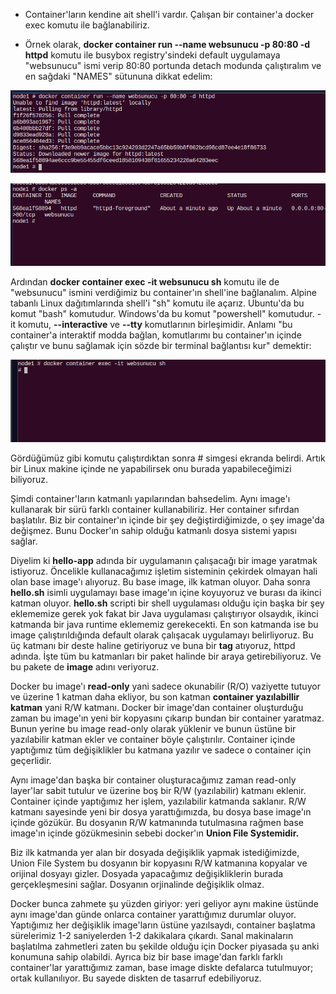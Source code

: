 - Container'ların kendine ait shell'i vardır. Çalışan bir container'a docker exec komutu ile bağlanabiliriz.

- Örnek olarak, **docker container run --name websunucu -p 80:80 -d httpd** komutu ile busybox registry'sindeki default uygulamaya "websunucu" ismi verip 80:80 portunda detach modunda çalıştıralım ve en sağdaki "NAMES" sütununa dikkat edelim:

![cont](https://github.com/ibrahimdoss/Docker/blob/f21debf109e637936fbf18121b45a6f39afe1119/Images/exec1.png)

![img](https://github.com/ibrahimdoss/Docker/blob/f21debf109e637936fbf18121b45a6f39afe1119/Images/exec2.png)




Ardından **docker container exec -it websunucu sh** komutu ile de "websunucu" ismini verdiğimiz bu container'ın shell'ine bağlanalım. Alpine tabanlı Linux dağıtımlarında shell'i "sh" komutu ile açarız. Ubuntu'da bu komut "bash" komutudur. Windows'da bu komut "powershell" komutudur. -it komutu, **--interactive** ve **--tty** komutlarının birleşimidir. Anlamı "bu container'a interaktif modda bağlan, komutlarımı bu container'ın içinde çalıştır ve bunu sağlamak için sözde bir terminal bağlantısı kur" demektir:

![img](https://github.com/ibrahimdoss/Docker/blob/f21debf109e637936fbf18121b45a6f39afe1119/Images/exec.png)


Gördüğümüz gibi komutu çalıştırdıktan sonra # simgesi ekranda belirdi. Artık bir Linux makine içinde ne yapabilirsek onu burada yapabileceğimizi biliyoruz.

Şimdi container'ların katmanlı yapılarından bahsedelim. Aynı image'ı kullanarak bir sürü farklı container kullanabiliriz. Her container sıfırdan başlatılır. Biz bir container'ın içinde bir şey değiştirdiğimizde, o şey image'da değişmez. Bunu Docker'ın sahip olduğu katmanlı dosya sistemi yapısı sağlar.

Diyelim ki **hello-app** adında bir uygulamanın çalışacağı bir image yaratmak istiyoruz. Öncelikle kullanacağımız işletim sisteminin çekirdek olmayan hali olan base image'ı alıyoruz. Bu base image, ilk katman oluyor. Daha sonra **hello.sh** isimli uygulamayı base image'ın içine koyuyoruz ve burası da ikinci katman oluyor. **hello.sh** scripti bir shell uygulaması olduğu için başka bir şey eklememize gerek yok fakat bir Java uygulaması çalıştırıyor olsaydık, ikinci katmanda bir java runtime eklememiz gerekecekti. En son katmanda ise bu image çalıştırıldığında default olarak çalışacak uygulamayı belirliyoruz. Bu üç katmanı bir deste haline getiriyoruz ve buna bir **tag** atıyoruz, httpd adında. İşte tüm bu katmanları bir paket halinde bir araya getirebiliyoruz. Ve bu pakete de **image** adını veriyoruz.

Docker bu image'ı **read-only** yani sadece okunabilir (R/O) vaziyette tutuyor ve üzerine 1 katman daha ekliyor, bu son katman **container yazılabillir katman** yani R/W katmanı. Docker bir image'dan container oluşturduğu zaman bu image'ın yeni bir kopyasını çıkarıp bundan bir container yaratmaz. Bunun yerine bu image read-only olarak yüklenir ve bunun üstüne bir yazılabilir katman ekler ve container böyle çalıştırılır. Container içinde yaptığımız tüm değişiklikler bu katmana yazılır ve sadece o container için geçerlidir.

Aynı image'dan başka bir container oluşturacağımız zaman read-only layer'lar sabit tutulur ve üzerine boş bir R/W (yazılabilir) katmanı eklenir. Container içinde yaptığımız her işlem, yazılabilir katmanda saklanır. R/W katmanı sayesinde yeni bir dosya yarattığımızda, bu dosya base image'ın içinde gözükür. Bu dosyanın R/W katmanında tutulmasına rağmen base image'ın içinde gözükmesinin sebebi docker'ın **Union File Systemidir.**

Biz ilk katmanda yer alan bir dosyada değişiklik yapmak istediğimizde, Union File System bu dosyanın bir kopyasını R/W katmanına kopyalar ve orijinal dosyayı gizler. Dosyada yapacağımız değişikliklerin burada gerçekleşmesini sağlar. Dosyanın orjinalinde değişiklik olmaz.

Docker bunca zahmete şu yüzden giriyor: yeri geliyor aynı makine üstünde aynı image'dan günde onlarca container yarattığımız durumlar oluyor. Yaptığımız her değişiklik image'ların üstüne yazılsaydı, container başlatma sürelerimiz 1-2 saniyelerden 1-2 dakikalara çıkardı. Sanal makinaların başlatılma zahmetleri zaten bu şekilde olduğu için Docker piyasada şu anki konumuna sahip olabildi. Ayrıca biz bir base image'dan farklı farklı container'lar yarattığımız zaman, base image diskte defalarca tutulmuyor; ortak kullanılıyor. Bu sayede diskten de tasarruf edebiliyoruz.

